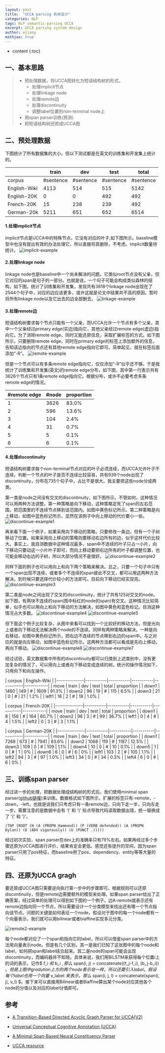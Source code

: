 ```yaml
---
layout: post
title:  "UCCA parsing 系统设计"
categories: NLP
tags: NLP semantic-parsing UCCA
excerpt: UCCA parsing system design
author: wjiang
mathjax: true
---
```


* content
{:toc}


## 一、基本思路

> * 预处理数据，将UCCA图转化为短语结构树的形式。
>    * 处理implicit节点
>    * 处理linkage node
>    * 处理remote边
>    * 处理discontinuity
>    * 调整label位置到non-terminal node上
> * 用span parser训练(预测)
> * 把短语结构树还原成UCCA图

## 二、预处理数据

下图统计了所有数据集的大小。但以下测试都是在英文的训练集和开发集上统计的。

|              |   train   |    dev    |    test   |   total   |
|--------------|-----------|-----------|-----------|-----------|
| corpus       | #sentence | #sentence | #sentence | #sentence |
| English-Wiki |   4113    |    514    |    515    |    5142   |
| English-20K  |   0       |    0      |    492    |    492    |
| French-20K   |   15      |    238    |    239    |    492    |
| German-20k   |   5211    |    651    |    652    |    6514   |


#### 1.处理implicit节点

implicit节点是UCCA中的特殊节点，它没有对应的叶子,如下图所示。baseline模型中也没有提出有效的办法处理它，所以直接将其删除，不考虑。implicit数量待统计。
![implicit-example](/src/2019-1-2-UCCA-design/implicit-example.jpg)

#### 2.处理linkage node

linkage node也是baseline中一个尚未解决的问题。它类似root节点没有父亲，但它对应的span是句子的一部分。也就是说，一个句子可能会构成类似森林的结构，如下图。统计了训练集和开发集，发现共有3818个linkage node出现在了2544个句子中，对应的边应该更多，或许这就是论文中结果并不高的原因。暂时将所有linkage node以及它出去的边全部删去。
![linkage-example](/src/2019-1-2-UCCA-design/linkage-example.jpg)

#### 3.处理remote边

短语结构树要求每个节点只能有一个父亲，而UCCA允许一个节点有多个父亲，其中一个父亲经过primary edge(实边)指向它，其他父亲经过remote edge(虚边)指向它。为了消除remote edge，同时又能还原信息，采取扩展标签的方式。如下图所示，只要删除remote edge，同时在primary edge的标签上添加额外的信息，告知该边指向的节点还有其他remote edge指向它即可。简单起见，就在标签后面添加“-R”。
![remote-example](/src/2019-1-2-UCCA-design/remote-example.jpg)




但是一个节点可以有多条remote edge指向它，仅仅添加“-R”似乎还不够。于是我统计了训练集和开发集(英文)的remote edge分布，如下图，其中第一行表示共有3626个节点只有1条remote edge指向它。根据分布，或许不必要考虑多条remote edge的情况。

| #remote edge  | #node | proportion |
|---------------|-------|------------|
| 1             | 3626  |    83.0%   |
| 2             | 596   |    13.6%   |
| 3             | 104   |    2.4%    |
| 4             | 31    |    0.7%    |
| 5             | 5     |    0.1%    |
| 6             | 6     |    0.1%    |

#### 4.处理discontinuity

短语结构树要求每个non-terminal节点对应的叶子必须连续，而UCCA允许叶子不连续。判断一个节点的叶子是否不连续比较容易，共有939个node出现了discontinuity，分布在735个句子中，占比不是很大。我主要把这些node分成两类。




第一类是node之间没有交叉的discontinuity，如下图所示。不管如何，这种情况可以用两种方法调整。第一种策略是向下移动，这种策略定死了span的左右范围，把范围里的不连续节点移到该范围内。如图中黄色标记所示。第二种策略是向上移动，如图中蓝色标记所示，显然在该例子中向上移动的代价要小一些。
![discontinue-example1](/src/2019-1-2-UCCA-design/discontinue-example1.jpg)




再来看下面一个例子，如果采用向下移动的策略，只要修改一条边，但有一个子树移动了位置。如果采用向上移动的策略则要移动右边所有的边，似乎这样代价比较大。事实上，我目测数据中这种情况最多，span中不连续的叶子只占一小片，向下移动只要动这一小片叶子即可，而向上移动要把右边所有的叶子都调整位置，也可能会移动右边的子树，所以大部分情况不是很好。
![discontinue-example2](/src/2019-1-2-UCCA-design/discontinue-example2.jpg)




同样下面的例子也可以用向上和向下两个策略来解决。总之，只要一个句子中只有一个span出现不连续，或者多个不连续的span彼此不交叉，都可以用这两种方法解决。到时候只要选择代价较小的方法即可。目前向下移动已经实现完。
![discontinue-example3](/src/2019-1-2-UCCA-design/discontinue-example3.jpg)




第二类是node之间出现了交叉的discontinuity，统计了共有125对交叉的node。如下图，有两块不连续的span(图中标红的node的span)有交叉。这种情况比较简单，似乎也可以用向上和向下移动的方法解决，如图中黄色和蓝色标记。目测这种情况占大多数。
![discontinue-example4](/src/2019-1-2-UCCA-design/discontinue-example4.jpg)
![discontinue-example5](/src/2019-1-2-UCCA-design/discontinue-example5.jpg)





但下面这个例子比较复杂，从图中来看可以找到一个比较好的移动方法，但是光向上或者向下移动无法解决两个node的不连续。同样有两种策略来解决。一种是向右移动，如图中黄色标记所示，把右边不连续的节点移到右边的span中。与之对应的就是向左移动，如图中蓝色标记所示。这两种方法都可以看成是先向上移动，再向下移动。
![discontinue-example6](/src/2019-1-2-UCCA-design/discontinue-example6.jpg)
![discontinue-example7](/src/2019-1-2-UCCA-design/discontinue-example7.jpg)





经过试验，英文数据集中所有的discontinuity都可以归类到上述类别中，没有更加复杂的情况了，可以用向上或者向下移动变成连续的树。统计的操作情况如下，只用向下和向左操作。

|    corpus    |                     English-Wiki                           |
|--------------|-----------|-----------|-----------|-----------|------------|
|    move      |   train   |    dev    |    test   |   total   | proportion |
|    down1     |   1460    |    149    |    #      |   1609    |    91.3%   |
|    down2     |   96      |    19     |    #      |   115     |    6.5%    |
|    down3     |   21      |    0      |    #      |   21      |    1.2%    |
|    left1     |   16      |    2      |    #      |   18      |    1.0%    |






|    corpus    |                      French-20K                            |
|--------------|-----------|-----------|-----------|-----------|------------|
|    move      |   train   |    dev    |    test   |   total   | proportion |
|    down1     |   8       |    156    |    #      |   164     |    60.7%   |
|    down2     |   96      |    3      |    #      |   99      |    36.7%   |
|    left1     |   0       |    4      |    #      |   4       |    1.5%    |
|    left2     |   0       |    3      |    #      |   3       |    1.1%    |






|    corpus    |                      German-20K                            |
|--------------|-----------|-----------|-----------|-----------|------------|
|    move      |   train   |    dev    |    test   |   total   | proportion |
|    down1     |   7268    |    673    |    #      |   7941    |    83.6%   |
|    down2     |   1068    |    119    |    #      |   1187    |    12.5%   |
|    down3     |   109     |    0      |    #      |   109     |    1.1%    |
|    down4     |   10      |    0      |    #      |   10      |    0.1%    |
|    down5     |   1       |    0      |    #      |   1       |    0%      |
|    down6     |   6       |    0      |    #      |   6       |    0%      |
|    left1     |   103     |    2      |    #      |   105     |    1.1%    |
|    left2     |   94      |    3      |    #      |   97      |    1.0%    |
|    left3     |   34      |    0      |    #      |   34      |    0.3%    |
|    left4     |   6       |    0      |    #      |   6       |    0%      |


## 三、训练span parser

经过进一步的处理，把数据处理成结构树的形式后，我们使用minimal span parser([github链接](https://github.com/mitchellstern/minimal-span-parser))来训练。数据格式如下图所示，扩展的标签只有-remote，-down，-left，也就是说我们只考虑只有一条remote边，只向下走一步，只向左走一步。需要注意的是数据中会有 ‘(’ 和 ')' 标点导致代码读取数据出错，统一替换成了 '{' 和 '}'。

```
(TOP (ROOT (H (A (PROPN Hammond)) (P (VERB defended)) (A (PROPN Dylan)) (D (ADV vigorously)) (U (PUNCT .)))))
```

经过初次实验，span parser在dev上的准确率只有79%左右。如果再经过多个步骤还原为UCCA图进行评价，结果肯定会更低。感觉还有提升的空间，因为span parser只用了pos特征，而baseline用了pos、dependency、entity等等大量的特征。

## 四、还原为UCCA gragh

要还原成UCCA图只需要逆向执行第一步中的步骤即可。根据规则可以还原discontinuity，但是remote边需要额外的模型来处理。如果span parser给出了正确答案，经过简单的处理可以得到如下图的一个例子。边A-remote就表示还有remote边指向同一个节点，所以需要设计一个分类模型来找出还有哪一个节点指向该节点。问题的关键是如何表征一个node，假设对于图中的每一个node都有一个向量表示，我们就可以用bilinear或者biaffine实现多元分类。

![remote2-example](/src/2019-1-2-UCCA-design/remote2-example.jpg)


每个node都对应了一个span和指向它的label，所以可以借鉴span parser中的方法用向量表示node。但是有几个区别，其一是我们已知了这张图中的每个node和label，如何把span和label结合起来。其二是node的span可能会出现discontinuity，而编码器并不知晓。具体来说，我们用BiLSTM来获得每个位置$i$上的词的表示，记作$ f_i $和$ b_i $,那么$ span(i, j) = concatenate((f_j-f_i), (b_j-b_i)) $。但是上图中gradution上方的两个node表示会一样，所以还要引入label。假设每个label也用一个向量$ v_label $来表示，那么$ span(i, j, l) = concatenate(span(i, j), v_l) $。接下来可以直接用Bilinear或者Biaffine算出某个node对应其他各个node的分值以及对应的label分值即可。

## 参考

* [A Transition-Based Directed Acyclic Graph Parser for UCCA(V2)](https://arxiv.org/pdf/1704.00552v2.pdf)

* [Universal Conceptual Cognitive Annotation (UCCA)](http://www.cs.huji.ac.il/~oabend/papers/ucca_acl.pdf)

* [A Minimal Span-Based Neural Constituency Parser](http://www.aclweb.org/anthology/P/P17/P17-1076.pdf)

* [UCCA resource](http://www.cs.huji.ac.il/~oabend/ucca.html#guidelines)

